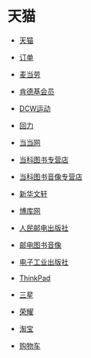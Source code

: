 # 天猫


<div id = "首"></div>
<script src = "../js/首.js"></script>


* [天猫](https://www.tmall.com/)
* [订单](https://h5.m.taobao.com/mlapp/olist.html)


* [麦当劳](https://mcdonalds-china.m.tmall.com/)
* [肯德基会员](https://kfc.m.tmall.com/)


* [DCW运动](https://dcwyd.m.tmall.com/)
* [回力](https://warrior.m.tmall.com/)


* [当当网](https://dangdang.m.tmall.com/)
* [当科图书专营店](https://dangkets.m.tmall.com/)
* [当科图书音像专营店](https://dktsyx.m.tmall.com/)


* [新华文轩](https://winshare.m.tmall.com/)
* [博库网](https://bokuts.m.tmall.com/)


* [人民邮电出版社](https://rmydcbs.m.tmall.com/)
* [邮电图书音像](https://youdiantushuyinxiang.m.tmall.com/)


* [电子工业出版社](https://dzgycbs.m.tmall.com/)


* [ThinkPad](https://thinkpad.m.tmall.com/)
* [三星](https://samsung.m.tmall.com/)
* [荣耀](https://hihonor.m.tmall.com/)


* [淘宝](https://m.taobao.com/)
* [购物车](https://main.m.taobao.com/cart/index.html)
